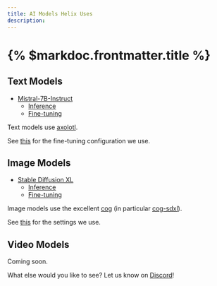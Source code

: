 ```yaml
---
title: AI Models Helix Uses
description:
---
```


# {% $markdoc.frontmatter.title %}

## Text Models

* [Mistral-7B-Instruct](https://huggingface.co/mistralai/Mistral-7B-Instruct-v0.1)
  * [Inference](/docs/text-inference)
  * [Fine-tuning](/docs/text-finetuning)

Text models use [axolotl](https://github.com/OpenAccess-AI-Collective/axolotl).

See [this](https://github.com/lukemarsden/axolotl/blob/new-long-running/helix-mistral-instruct-v1.yml) for the fine-tuning configuration we use.

## Image Models

* [Stable Diffusion XL](https://huggingface.co/stabilityai/stable-diffusion-xl-base-1.0)
  * [Inference](/docs/image-inference)
  * [Fine-tuning](/docs/image-finetuning)

Image models use the excellent [cog](https://github.com/replicate/cog) (in particular [cog-sdxl](https://github.com/replicate/cog-sdxl)).

See [this](https://github.com/helixml/helix/blob/main/cog/helix_cog_wrapper.py) for the settings we use.

## Video Models

Coming soon.

What else would you like to see? Let us know on [Discord](https://discord.gg/VJftd844GE)!